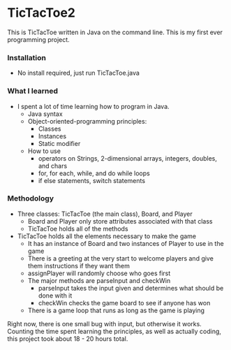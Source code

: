 # TicTacToe2
This is TicTacToe written in Java on the command line.
This is my first ever programming project. 


### Installation
+ No install required, just run TicTacToe.java

### What I learned
+ I spent a lot of time learning how to program in Java.
  + Java syntax
  + Object-oriented-programming principles:
    + Classes
    + Instances
    + Static modifier
  + How to use 
    + operators on Strings, 2-dimensional arrays, integers, doubles, and chars
    + for, for each, while, and do while loops
    + if else statements, switch statements
    
### Methodology
+ Three classes: TicTacToe (the main class), Board, and Player
  + Board and Player only store attributes associated with that class
  + TicTacToe holds all of the methods
+ TicTacToe holds all the elements necessary to make the game
  + It has an instance of Board and two instances of Player to use in the game
  + There is a greeting at the very start to welcome players and give them instructions if they want them
  + assignPlayer will randomly choose who goes first
  + The major methods are parseInput and checkWin
    + parseInput takes the input given and determines what should be done with it
    + checkWin checks the game board to see if anyone has won
  + There is a game loop that runs as long as the game is playing
  
Right now, there is one small bug with input, but otherwise it works. 
Counting the time spent learning the principles, as well as actually coding, this project took about 18 - 20 hours total.
